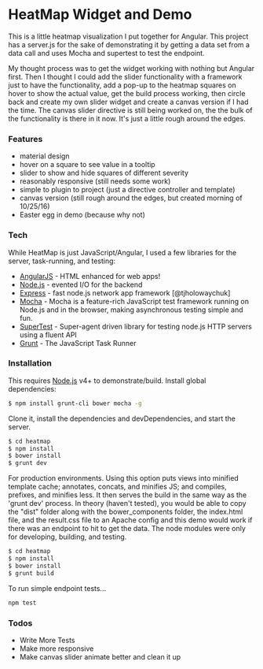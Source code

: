 # HeatMap Widget and Demo

This is a little heatmap visualization I put together for Angular. This project has a server.js for the sake of demonstrating it by getting a data set from a data call and uses Mocha and supertest to test the endpoint.

My thought process was to get the widget working with nothing but Angular first. Then I thought I could add the slider functionality with a framework just to have the functionality, add a pop-up to the heatmap squares on hover to show the actual value, get the build process working, then circle back and create my own slider widget and create a canvas version if I had the time. The canvas slider directive is still being worked on, the the bulk of the functionality is there in it now. It's just a little rough around the edges.

### Features
 - material design
 - hover on a square to see value in a tooltip
 - slider to show and hide squares of different severity
 - reasonably responsive (still needs some work)
 - simple to plugin to project (just a directive controller and template)
 - canvas version (still rough around the edges, but created morning of 10/25/16)
 - Easter egg in demo (because why not)

### Tech

While HeatMap is just JavaScript/Angular, I used a few libraries for the server, task-running, and testing:

* [AngularJS](http://angularjs.org) - HTML enhanced for web apps!
* [Node.js](https://nodejs.org/) - evented I/O for the backend
* [Express](http://expressjs.com) - fast node.js network app framework [@tjholowaychuk]
* [Mocha](https://mochajs.org/) - Mocha is a feature-rich JavaScript test framework running on Node.js and in the browser, making asynchronous testing simple and fun.
* [SuperTest](https://github.com/visionmedia/supertest) - Super-agent driven library for testing node.js HTTP servers using a fluent API
* [Grunt](http://gruntjs.com/) - The JavaScript Task Runner

### Installation

This requires [Node.js](https://nodejs.org/) v4+ to demonstrate/build.
Install global dependencies:
```sh
$ npm install grunt-cli bower mocha -g
```

Clone it, install the dependencies and devDependencies, and start the server.

```sh
$ cd heatmap
$ npm install
$ bower install
$ grunt dev
```

For production environments. Using this option puts views into minified template cache; annotates, concats, and minifies JS; and compiles, prefixes, and minifies less. It then serves the build in the same way as the 'grunt dev' process. In theory (haven't tested), you would be able to copy the "dist" folder along with the bower_components folder, the index.html file, and the result.css file to an Apache config and this demo would work if there was an endpoint to hit to get the data. The node modules were only for developing, building, and testing.

```sh
$ cd heatmap
$ npm install
$ bower install
$ grunt build
```

To run simple endpoint tests...
```sh
npm test
```

### Todos

 - Write More Tests
 - Make more responsive
 - Make canvas slider animate better and clean it up